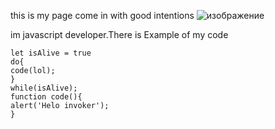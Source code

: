 this is my page come in with good intentions
![изображение](https://user-images.githubusercontent.com/122685114/212479526-990f3153-d836-4964-ae6f-059769b1d800.png)



im javascript developer.There is Example of my code
``` 
let isAlive = true
do{
code(lol);
}
while(isAlive);
function code(){
alert('Helo invoker');
}
```
